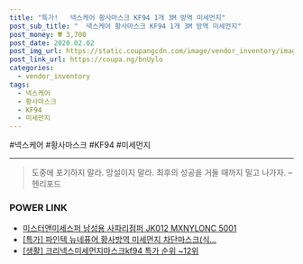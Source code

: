 ```yaml
--- 
title: "특가!   넥스케어 황사마스크 KF94 1개 3M 방역 미세먼지" 
post_sub_title: "  넥스케어 황사마스크 KF94 1개 3M 방역 미세먼지" 
post_money: ₩ 3,700 
post_date: 2020.02.02 
post_img_url: https://static.coupangcdn.com/image/vendor_inventory/images/2019/03/18/19/9/289f73d0-7a53-40ec-aa24-dc12327ff1fb.jpg 
post_link_url: https://coupa.ng/bnUylo 
categories: 
  - vendor_inventory 
tags: 
  - 넥스케어 
  - 황사마스크 
  - KF94 
  - 미세먼지 
--- 
```

  #넥스케어 #황사마스크 #KF94 #미세먼지 
<hr> 

> 도중에 포기하지 말라. 망설이지 말라. 최후의 성공을 거둘 때까지 밀고 나가자. – 헨리포드 


### POWER LINK

* <a href="https://blog.naver.com/fasyy4321/221788088599" target="_blank">미스터앤미세스퍼 남성용 사파리점퍼 JK012 MXNYLONC 5001</a>
* <a href="https://blog.naver.com/sakai111/221787896396" target="_blank">[특가] 파인텍 뉴네퓨어 황사방역 미세먼지 차단마스크(식...</a>
* <a href="https://blog.naver.com/sakai111/221790853765" target="_blank"> [생활] 크리넥스미세먼지마스크kf94 특가 순위 ~12위</a>
